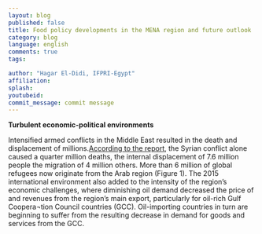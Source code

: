 ```yaml
---
layout: blog
published: false
title: Food policy developments in the MENA region and future outlook
category: blog
language: english
comments: true
tags: 

author: "Hagar El-Didi, IFPRI-Egypt"
affiliation: 
splash: 
youtubeid: 
commit_message: commit message
---
```

**Turbulent economic-political environments**

Intensified armed conflicts in the Middle East resulted in the death and displacement of millions.[According to the report]( http://www.unhcr.org.uk/about-us/key-facts-and-figures.html), the Syrian conflict alone caused a quarter million deaths, the internal displacement of 7.6 million people the migration of 4 million others. More than 6 million of global refugees now originate from the Arab region (Figure 1). The 2015 international environment also added to the intensity of the region’s economic challenges, where diminishing oil demand decreased the price of and revenues from the region’s main export, particularly for oil-rich Gulf Coopera¬tion Council countries (GCC). Oil-importing countries in turn are beginning to suffer from the resulting decrease in demand for goods and services from the GCC.